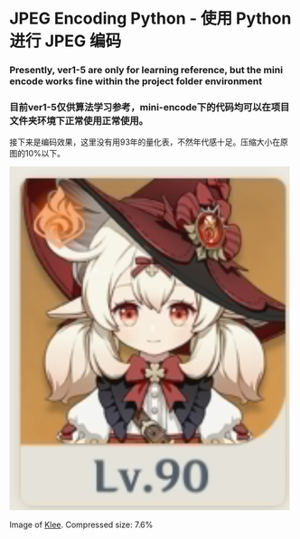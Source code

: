 # JPEG Encoding Python - 使用 Python 进行 JPEG 编码

### **Presently, ver1-5 are only for learning reference, but the mini encode works fine within the project folder environment**

### **目前ver1-5仅供算法学习参考，mini-encode下的代码均可以在项目文件夹环境下正常使用正常使用。**

接下来是编码效果，这里没有用93年的量化表，不然年代感十足。压缩大小在原图的10%以下。

![Klee Encoded](./image.jpg) 

Image of [Klee](./image.jpg). Compressed size: 7.6%

